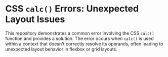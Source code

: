 # CSS `calc()` Errors: Unexpected Layout Issues

This repository demonstrates a common error involving the CSS `calc()` function and provides a solution.  The error occurs when `calc()` is used within a context that doesn't correctly resolve its operands, often leading to unexpected layout behavior in flexbox or grid layouts.
